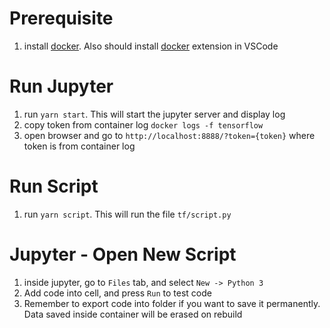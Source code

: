 # Prerequisite
1. install [docker](https://www.docker.com/products/docker-desktop). Also should install [docker](https://marketplace.visualstudio.com/items?itemName=ms-azuretools.vscode-docker) extension in VSCode

# Run Jupyter
1. run `yarn start`. This will start the jupyter server and display log
2. copy token from container log `docker logs -f tensorflow`
3. open browser and go to `http://localhost:8888/?token={token}` where token is from container log

# Run Script
1. run `yarn script`. This will run the file `tf/script.py`

# Jupyter - Open New Script
1. inside jupyter, go to `Files` tab, and select `New -> Python 3`
2. Add code into cell, and press `Run` to test code
3. Remember to export code into folder if you want to save it permanently. Data saved inside container will be erased on rebuild
